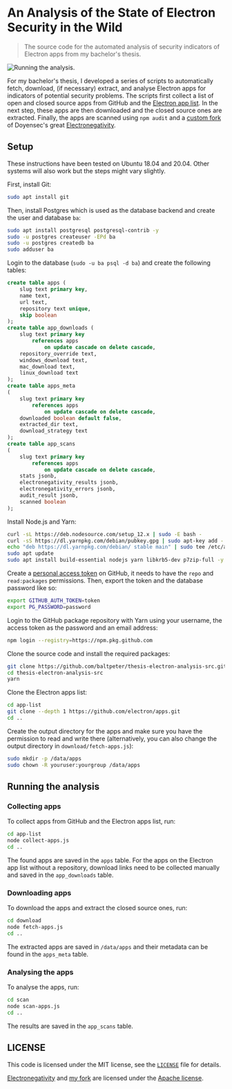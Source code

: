 # An Analysis of the State of Electron Security in the Wild

> The source code for the automated analysis of security indicators of Electron apps from my bachelor's thesis.

![Running the analysis.](https://cdn.baltpeter.io/img/thesis-electron-analysis-src-screenshot.png)

For my bachelor's thesis, I developed a series of scripts to automatically fetch, download, (if necessary) extract, and analyse Electron apps for indicators of potential security problems. The scripts first collect a list of open and closed source apps from GitHub and the [Electron app list](https://www.electronjs.org/apps). In the next step, these apps are then downloaded and the closed source ones are extracted. Finally, the apps are scanned using `npm audit` and a [custom fork](https://github.com/baltpeter/en-ba) of Doyensec's great [Electronegativity](https://github.com/doyensec/electronegativity).

## Setup

These instructions have been tested on Ubuntu 18.04 and 20.04. Other systems will also work but the steps might vary slightly.

First, install Git:

```sh
sudo apt install git
```

Then, install Postgres which is used as the database backend and create the user and database `ba`:

```sh
sudo apt install postgresql postgresql-contrib -y
sudo -u postgres createuser -EPd ba
sudo -u postgres createdb ba
sudo adduser ba
```

Login to the database (`sudo -u ba psql -d ba`) and create the following tables:

```sql
create table apps (
    slug text primary key,
    name text,
    url text,
    repository text unique,
    skip boolean
);
create table app_downloads (
    slug text primary key
        references apps
            on update cascade on delete cascade,
    repository_override text,
    windows_download text,
    mac_download text,
    linux_download text
);
create table apps_meta
(
    slug text primary key
        references apps
            on update cascade on delete cascade,
    downloaded boolean default false,
    extracted_dir text,
    download_strategy text
);
create table app_scans
(
    slug text primary key
        references apps
            on update cascade on delete cascade,
    stats jsonb,
    electronegativity_results jsonb,
    electronegativity_errors jsonb,
    audit_result jsonb,
    scanned boolean
);
```

Install Node.js and Yarn:

```sh
curl -sL https://deb.nodesource.com/setup_12.x | sudo -E bash -
curl -sS https://dl.yarnpkg.com/debian/pubkey.gpg | sudo apt-key add -
echo "deb https://dl.yarnpkg.com/debian/ stable main" | sudo tee /etc/apt/sources.list.d/yarn.list
sudo apt update
sudo apt install build-essential nodejs yarn libkrb5-dev p7zip-full -y
```

Create a [personal access token](https://github.com/settings/tokens) on GitHub, it needs to have the `repo` and `read:packages` permissions. Then, export the token and the database password like so:

```sh
export GITHUB_AUTH_TOKEN=token
export PG_PASSWORD=password
```

Login to the GitHub package repository with Yarn using your username, the access token as the password and an email address:

```sh
npm login --registry=https://npm.pkg.github.com
```

Clone the source code and install the required packages:

```sh
git clone https://github.com/baltpeter/thesis-electron-analysis-src.git
cd thesis-electron-analysis-src
yarn
```

Clone the Electron apps list:

```sh
cd app-list
git clone --depth 1 https://github.com/electron/apps.git
cd ..
```

Create the output directory for the apps and make sure you have the permission to read and write there (alternatively, you can also change the output directory in `download/fetch-apps.js`):

```sh
sudo mkdir -p /data/apps
sudo chown -R youruser:yourgroup /data/apps
```

## Running the analysis

### Collecting apps

To collect apps from GitHub and the Electron apps list, run:

```sh
cd app-list
node collect-apps.js
cd ..
```

The found apps are saved in the `apps` table. For the apps on the Electron app list without a repository, download links need to be collected manually and saved in the `app_downloads` table.

### Downloading apps

To download the apps and extract the closed source ones, run:

```sh
cd download
node fetch-apps.js
cd ..
```

The extracted apps are saved in `/data/apps` and their metadata can be found in the `apps_meta` table.

### Analysing the apps

To analyse the apps, run:

```sh
cd scan
node scan-apps.js
cd ..
```

The results are saved in the `app_scans` table.

## LICENSE

This code is licensed under the MIT license, see the [`LICENSE`](LICENSE) file for details.

[Electronegativity](https://github.com/doyensec/electronegativity) and [my fork](https://github.com/baltpeter/en-ba) are licensed under the [Apache license](https://github.com/baltpeter/en-ba/blob/master/LICENSE).
